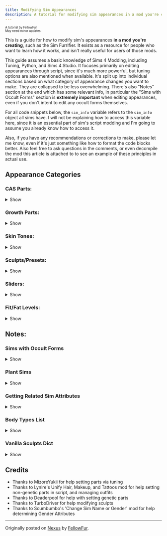 ```yaml
---
title: Modifying Sim Appearances
description: A tutorial for modifying sim appearances in a mod you're creating for The Sims 4
---
```


<sup><sub>A tutorial by FellowFur</br>
May need minor updates</sup></sub>

This is a guide for how to modify sim's appearances **in a mod you're creating**, such as the Sim Furrifier. It exists as a resource for people who want to learn how it works, and isn't really useful for users of those mods.

This guide assumes a basic knowledge of Sims 4 Modding, including Tuning, Python, and Sims 4 Studio. It focuses primarily on editing appearances through script, since it's much more powerful, but tuning options are also mentioned when available. It's split up into individual sections based on what category of appearance changes you want to make. They are collapsed to be less overwhelming. There's also "Notes" section at the end which has some relevant info, in particular the "Sims with Occult Forms" section is **extremely important** when editing appearances, even if you don't intent to edit any occult forms themselves.

For all code snippets below, the `sim_info` variable refers to the `sim_info` object all sims have. I will not be explaining how to access this variable here, since it is an essential part of sim's script modding and I'm going to assume you already know how to access it.

Also, if you have any recommendations or corrections to make, please let me know, even if it's just something like how to format the code blocks better. Also feel free to ask questions in the comments, or even decompile the mod this article is attached to to see an example of these principles in actual use.

## Appearance Categories

### CAS Parts:

<details>

<summary>Show</summary>

CAS Parts include most of the things you can change about a sims appearance, including clothes, hair, tattoos, body/face details, eye colors, and more. In S4S, they have the "CAS Part" type.

To apply a part to a sim, the first thing you need to know is the part's ID, which uniquely identifies it. If you open up a CAS part in S4S and go the the warehouse tab, you can find its ID in the 'Instance' column on the left, as well as under 'Key' -> 'Instance' in the Data tab on the right. Note that this number will be in Hexadecimal, you'll need to convert it to Decimal before using it. This can be done in S4S using 'Tools' -> 'Hash Generator', or in Python with `int({part_id}, 16)`.

You'll also want to make a note of what Category/Outfit Type/Body Type the part uses (I'll just call it Body Type here). It indicates which 'slot' the part occupies on a sim (ie the Pants slot, the Shoes slot, the Lipstick Slot, the Right Cheek Mole Skin Detail slot, etc.). Sims can only ever have 1 part from each Body Type in an outfit. This can be found in S4S in the 'Studio' Tab -> 'Categories' -> 'Outfit Type'. If you have the part's id, you can also get it in Python using `get_caspart_bodytype({part_id})` from `cas.cas`, which will return the Body Type's enum value from the `BodyType` enum in `sims.outfits.outfit_enums`. For reference, in the Notes section I've added a copy of that enum with some notes.

There are 3 methods you can change a sim's CAS Parts:

<details>

<summary>Tuning Method:</summary>

The built-in way of adding CAS parts is to use the `appearance_modifier` property of buffs. When the buff is applied to a sim, and `appearance_modifier` associated with it gets added to the sim, where it will take affect until overwritten or the buff gets removed. I won't go over every property of them since they are documented on TDESC, but here's the basics of how to use them:

- Pick `set`, `remove`, `replace`, or `randomize` `_cas_part` for the modifier, depending on what you want to do with the part
- Put in the part's ID in the `cas_part` field, or the Body Type for 'randomize'
- Use normal methods to apply the buff to the sim

**Notes:**
- If you want the appearance change to last after the buff expires, set the `update_genetics` field to true
- By default, this only affects the current outfit, and will affect the special 'bathing' outfit. Both of those and more can be changed using the `additional_flags` property
- The `priority` property can usually be left alone, but if you want you changes to overwrite other temporary changes you might need to set it

**Limitations of this method:**
- Can only affect the sim's current occult form
- Cannot apply parts to sim's mermaid forms, for some reason
- Cannot target a specific outfit the sim isn't currently wearing
- Cannot apply parts that would be invalid for the sim under normal gameplay
   - For example, you cannot apply masc frame only parts to sims with feminine frames, or toddler parts to adults
   - Some changes are always invalid, for example children can never be given tattoos using this method, even if you have a mod unlocking them in CAS

</details>

<details>

<summary>Hybrid Method:</summary>

This is basically just using the Tuning method, but calling it directly using a script. It has all the same limitations as the tuning method.

For the following examples, the variable `new_part_id` is the id of the part you want to apply to the sim.

For each part you want to add, you'll need to create an individual modifier for it. There are separate functions for each of the `set`, `remove`, `replace`, and `randomize` modifiers, this one is the Set. You can pass in arguments to set all the same properties the tuning method has:

```
from buffs.appearance_modifier.appearance_modifier import AppearanceModifier, AppearanceModifierPriority

modifier = AppearanceModifier.SetCASPart(cas_part=new_part_id, update_genetics=True)
```

Then you need to apply each modifier to the sim. This function applies them all permanently, which is preferred in script since it won't time itself out if not connected to a buff. There are non-permanent functions, but I'm not familiar with them. Note that it takes a list of modifiers, not just one. The other arguments like you set the additional_flags and priority properties of the modifiers. You can also give the modifier a guid for reference later.

```
from cas.cas import OutfitOverrideOptionFlags

sim_info.appearance_tracker.apply_permanent_appearance_modifiers(modifier_list, guid=0, priority=AppearanceModifierPriority.INVALID, apply_to_all_outfits=True, additional_flags=OutfitOverrideOptionFlags.OVERRIDE_ALL_OUTFITS)
```

</details>

<details>

<summary>Script Method:</summary>

This method is the most powerful, but also by far the most complicated. It doesn't have the same limitations as the previous, and can do a lot more, if you can get it working.

For the following examples, `new_part_id` is the id of part you are applying to the sim, or `new_part_ids` is a list of those ids.

First, you'll need to know the Body Type for each part you're applying (or removing, or replacing). If you just have a list of parts to add, getting a parallel list of Body Types for each part is simple:

```
from cas.cas import get_caspart_bodytype

new_part_body_types = [get_caspart_bodytype(new_part_id) for new_part_id in new_part_ids]
```

Next, you'll need to get the sim's internal outfit data to start modifying it. This will give you a list of each outfit the sim has.

```
from protocolbuffers import Outfits_pb2, S4Common_pb2

outfits_msg = Outfits_pb2.OutfitList()
outfits_msg.ParseFromString(sim_info._base.outfits)
outfits = outfits_msg.outfits
```

You can just loop through this to modify each outfit, or you can identify what each outfit actually is to target or skip specific ones (like the bathing outfit). If you don't care about individual outfits, skip this next block. Sadly the `outfits_msg` above does not track what each outfit is, only the outfits id. So you need to look up your target outfit id elsewhere, and compare it to the ids in the outfits list. To get the id of an outfit, you need to know its category (ie Everyday, Athletic, Special) and its slot (ie Everyday 1-5).

```
from sims.outfits.outfit_enums import OutfitCategory

# Finds out which outfit in outfits is Everyday 5
# Safety check since some outfits won't have been created
if sim_info.has_outfit(OutfitCategory.EVERYDAY, 5):
    target_outfit = sim_info.get_outfit(OutfitCategory.EVERYDAY, 5)

    # Loop though outfits until we find the one with the matching outfit ID
    for outfit in outfits:
        if outfit.outfit_id == target_outfit.outfit_id:
            target_outfit_data = outfit
            break
```

It also might be useful to use `list(sim_info.get_all_outfit_entries())`, it'll give you a list of tuples with the outfit category and slot of each of the sim's outfits, which you can filter to be only the categories and slots you need, the use `sim_info.get_outfit` to actually get the outfits and their ids, and only edit outfits with those ids.


Once you have an outfit to edit, you need to get the actual parts info from it. Internally, an outfit looks something like this:

```
"outfit_id": "0x0495108BA18C002B",
"parts": {
    "ids": [
        "0x0000000000050F2A",
        "0x00000000000524F3",
        "0x00000000000524F4",
        "0x000000000005135F",
        "0x000000000005311E",
        "0x0000000000051BB1",
        "0x000000000005520E",
        "0x0000000000053ED4",
        "0x0000000000053B59"
    ]
},
"body_types_list": {
    "body_types": [
        "0x00000003",
        "0x00000005",
        "0x00000008",
        "0x00000023",
        "0x0000003E",
        "0x00000069",
        "0x0000006A",
        "0x0000006B",
        "0x0000006C"
    ]
},
"match_hair_style": true,
"part_shifts": {
    "color_shift": [
        "0x4000000000000000",
        "0x4000000000000000",
        "0x4000000000000000",
        "0x4000000000000000",
        "0x4000000000000000",
        "0x4000000000000000",
        "0x4000000000000000",
        "0x4000000000000000",
        "0x4000000000000000"
    ]
},
"object_ids": {
    "object_id": [
        "0x0000000000000000",
        "0x0000000000000000",
        "0x0000000000000000",
        "0x0000000000000000",
        "0x0000000000000000",
        "0x0000000000000000",
        "0x0000000000000000",
        "0x0000000000000000",
        "0x0000000000000000"
    ]
},
"layer_ids": {
    "layer_id": [
        "0x00000000",
        "0x00000000",
        "0x00000000",
        "0x00000000",
        "0x00000000",
        "0x00000000",
        "0x00000000",
        "0x00000000",
        "0x00000000"
    ]
}
```

When we access them, all the Hexadecimal strings will just be actual numbers, and there are a lot more parts. `parts`, `body_types_list`, `parts_shifts`, and `object_ids` are all parallel lists containing information for each part. I'll mostly focus on `parts` and `body_types_list`, but here's what the others are for:
- `part_shift` really only matter for parts with custom opacity/hue/etc (ie makeup)
- `object_ids` matter for parts that are also objects (ie Crystal Creations jewellery)
- `layer_id` isn't implemented as of writing this, but will probably be used to the upcoming custom tattoo feature

Now, let's actually access the data and start editing it.

```
target_outfit_part_ids = list(outfit.parts.ids)
target_outfit_body_types = list(outfit.body_types_list.body_types)
target_outfit_color_shifts = list(outfit.part_shifts.color_shift)
target_outfit_object_ids = list(outfit.object_ids.object_id)
target_outfit_layer_ids = list(outfit.layer_ids.layer_id)
```

If you're adding a part and a part with the same Body Type already exists, you can just swap the part_id out. Otherwise you'll have to add a new `part_id`, body type, etc.

```
import bisect

if new_part_body_type in target_outfit_body_types:
    outfit_part_index = target_outfit_body_types.index(new_part_body_type)
    target_outfit_part_ids[outfit_part_index] = new_part_id

else:
    # Parts are ordered by body type, this inserts the new body type in order
    bisect.insort(target_outfit_body_types, new_part_body_type)
    outfit_part_index = target_outfit_body_types.index(new_part_body_type)

    # Add new part id in same index as body type to maintain parallel lists, add default values for others
    target_outfit_part_ids.insert(outfit_part_index, new_part_id)
        target_outfit_color_shifts.insert(outfit_part_index, 0x4000000000000000) # Hex value, not a string!
    target_outfit_object_ids.insert(outfit_part_index, 0x0000000000000000)
    target_outfit_layer_ids.insert(outfit_part_index, 0x00000000)
```

Similarly, if you want to remove a part or Body Type, make sure it exists and then just delete that entry from each parallel list.

```
if delete_body_type in target_outfit_body_types:
    outfit_part_index = target_outfit_body_types.index(delete_body_type)
    del target_outfit_part_ids[outfit_part_index]
        del target_outfit_body_types[outfit_part_index]
        del target_outfit_color_shifts[outfit_part_index]
        del target_outfit_object_ids[outfit_part_index]
        del target_outfit_layer_ids[outfit_part_index]
```

**Be careful** when removing parts! Some parts can be freely removed, like makeup or earrings, but some parts will break if you remove them, like hair or shoes. Those parts have specific 'blank' parts that are automatically added in CAS when you remove them, like a 'bald' hairstyle, or barefeet 'shoes'. To remove those parts, you'll want to instead replace their id's with the 'blank' versions appropriate to that sim's frame and age. I've marked which Body Types need to be replaced in the 'Body Types List' under 'Notes'.

Finally, we need to save our modified outfit data back into the game.

```
outfit.parts = S4Common_pb2.IdList()
outfit.parts.ids.extend(target_outfit_part_ids)

outfit.body_types_list = Outfits_pb2.BodyTypesList()
outfit.body_types_list.body_types.extend(target_outfit_body_types)

outfit.part_shifts = Outfits_pb2.ColorShiftList()
outfit.part_shifts.color_shift.extend(target_outfit_color_shifts)

outfit.object_ids = Outfits_pb2.ObjectIdsList()
outfit.object_ids.object_id.extend(target_outfit_object_ids)

outfit.layer_ids = Outfits_pb2.LayerIdsList()
outfit.layer_ids.layer_id.extend(target_outfit_layer_ids)

sim_info._base.outfits = outfits_msg.SerializeToString()
```

Unfortunately, we are not actually done yet. While the above modifies the sim's outfits, the game also tracks a list of 'genetic' parts. These don't actually have anything to do with genes, they're just parts that are the same for every outfit (ie tattoos, skin details, etc.) If you are modifying a part with a genetic Body Type, it also needs to be changed in the genetic list. While the tuning method handles this for us, the script method requires doing it manually.

I've marked which Body Types are genetic under the 'Body Types List' in the 'Notes' section.

Like before, start by parsing the genetic info.

```
genetic_msg = Outfits_pb2.GeneticData()
genetic_msg.ParseFromString(sim_info._base.genetic_data)
genetic_parts = list(genetic_msg.parts_list.parts)
```

Genetics parts use a completely different formatting from outfit parts, here's an example of what some of genetic_msg look like internally:

```
"sculpts_and_mods_attr": "Cjyxx/vyjNCzro8B17yg/dCUud+6AaO",
"physique": "0.000,0.630,0.526,0.000,0.000,0.000,0.000,0.000,0.000,",
"voice_pitch": -0.08,
"voice_actor": "0x6B772518",
"parts_list": {
    "parts": [
        {
            "id": "0x00000000000547CD",
            "body_type": "0x00000002",
            "color_shift": "0x4000000000000000",
            "object_id": "0x0000000000000000",
            "layer_id": "0x00000000",
            "PartName": "yfHair_EP14BraidLoose_NeutralBlack",
            "BodyTypeName": "Hair"
        },
        {
            "id": "0x0000000000024237",
            "body_type": "0x00000004",
            "color_shift": "0x4000000000000000",
            "object_id": "0x0000000000000000",
            "layer_id": "0x00000000",
            "PartName": "yuTeeth",
            "BodyTypeName": "Face"
        },
        {
            "id": "0x000000000000699F",
            "body_type": "0x0000001C",
            "color_shift": "0x4000000000000000",
            "object_id": "0x0000000000000000",
            "layer_id": "0x00000000",
            "PartName": "ymFacialHair_Bald_Black",
            "BodyTypeName": "FacialHair"
        }
    ]
},
"growth_parts_list": {
    "parts": [
        {
            "id": "0x000000000000699F",
            "body_type": "0x0000001C",
            "color_shift": "0x4000000000000000",
            "object_id": "0x0000000000000000",
            "layer_id": "0x00000000",
            "PartName": "ymFacialHair_Bald_Black",
            "BodyTypeName": "FacialHair"
        }
    ]
}
```

The principle is the same as with the outfit parts, if you want to add a part for a Body Type your sim already has, just change the ID, otherwise create a new part. I personally find it convenient to extract all the Body Types to make the logic simpler:

```
existing_body_types = [part.body_type for part in genetic_parts]

if new_part_body_type in existing_body_types:
    genetic_part_index = existing_body_types.index(new_part_body_type)
    genetic_parts[genetic_part_index].id = new_part_id
else:
    new_part_data = Outfits_pb2.PartData()

    new_part_data.body_type = new_part_body_type 
    new_part_data.id = new_part_body_id
    new_part_data.color_shift = 0x4000000000000000
    new_part_data.object_id= 0x0000000000000000
    new_part_data.layer_id= 0x00000000
    # PartName and BodyTypeName seem to be autofilled

    # Add to parts list, order doesn't matter
    genetic_parts.append(new_part_data)
```

And deleting is again relatively simple, just be careful again to only delete parts that don't have an default 'blank' version.

```
if delete_body_type in existing_body_types:
    genetic_part_index = existing_body_types.index(delete_body_type)
    del genetic_parts[genetic_part_index]
```

Finally, save the modified genetic info:

```
sim_info._base.genetic_data = genetic_msg.SerializeToString()
```

Now all the part editing is done! The last step is just to let the game know you've changed the sim's outfit and it should update their appearance in game with the changes.

```
sim_info.resend_outfits()
```

</details>

</details>

### Growth Parts:

<details>

<summary>Show</summary>

These are what is set in CAS as a sim's 'preferred' length for facial and body hair, and what the hair is reset to if they shave. They can be editted, but I haven't found any way to turn on/off hair growth itself outside of CAS (if you figure it out, let me know!).

To edit it, follow all the steps in the script method for CAS Parts, above, for the genetic parts, except instead of selecting the genetics part list with `genetic_parts = list(genetic_msg.parts_list.parts)`, you'll want to select the growth parts list with `growth_parts = list(genetic_msg.growth_parts_list.parts)`. Otherwise they're treated identically to genetic parts.

</details>

### Skin Tones:

<details>

<summary>Show</summary>

Technically a sim's skin tone can be set in tuning, but you can only randomly select from a set, so I won't both explaining it here (look at the `randomize_skintone_between_tags` appearance_modifier on buffs if you need that). Luckily setting a sim's skin tone with script is trivial.

First, you need to know the skintone's ID, which uniquely identifies it. If you open up a skintone in S4S and go the the warehouse tab, you can find its ID in the 'Instance' column on the left, as well as under 'Key' -> 'Instance' in the Data tab on the right. Note that this number will be in Hexadecimal, you'll need to convert it to Decimal before using it. This can be done in S4S using 'Tools' -> 'Hash Generator', or in Python with `int({skintone_id}, 16)`.

Once you have the skintone id (refered to here as the variable `new_skintone_id`), you can literally just set it.

```
sim_info.skin_tone = new_skintone_id
```

You can also set the tone shift if you know want it to be, otherwise just setting it to 0 is fine.

```
sim_info.skin_tone_val_shift = 0.0
```

</details>

### Sculpts/Presets:

<details>

<summary>Show</summary>

These are what show up when you click on a sim's eyes, ears, nose, etc, as quick options to pick between to edit your sim without changing the sliders. They can only be edited through script.

First you need to know the sculpt's ID, which uniquely identifies it. Note here that sculpts and presets usually go together, and **you specifically need the id of the sculpt, not the preset**. If you open up a sculpt in S4S and go the the warehouse tab, you can find its ID in the 'Instance' column on the left, as well as under 'Key' -> 'Instance' in the Data tab on the right. Note that this number will be in Hexadecimal, you'll need to convert it to Decimal before using it. This can be done in S4S using 'Tools' -> 'Hash Generator', or in Python with `int({skintone_id}, 16)`. In these examples, the variable new_sculpt_id will refer to the id of the sculpt.

Next you'll need to parse the list of sculpts the sim currently has:

```
appearance_attributes = PersistenceBlobs_pb2.BlobSimFacialCustomizationData()
appearance_attributes.ParseFromString(sim_info.facial_attributes)
current_sculpts = list(appearance_attributes.sculpts)
```

That gives just a direct list of the ids of every sculpt currently applied to the sim. Even though only one sculpt can apply to each part of a sim at once, (ie they can only have 1 eye sculpt, 1 mouth sculpt, etc) there is no way to tell what part each sculpt in the list. If you add multiple sculpts that affect the same part of a sim, only the last in the list will take affect. Due to this it is good practice to try and identify if there are any sculpts in the list that would conflict with the one you're adding, and remove it. This can really only be done by tracking what sculpts apply to each part.

To make this easier, I recommend tracking what type of sculpt your sculpt is, and then use that type to pick from a dict of vanilla sculpts, and filtering anything in that list out of your sims sculpts before applying your sculpt. You can skip this but it could cause unexpected behaviors. I've including in the 'Notes' a 'Vanilla Sculpts Dict' that includes all the vanilla sculpts that you can use.

```
new_sculpt_type = 'chin'

if new_sculpt_type in vanilla_sculpts:
    filtered_sculpts = [sculpt for sculpt in current_sculpts if sculpt not in vanilla_sculpts[new_sculpt_type]
```

With that done, you can just add your sculpt:

```
filtered_sculpts.append(new_sculpt_id)
```

Now save the updated list back to the game. Due to the data structure the sculpts are saved it, we can't easily remove a specific sculpt from the internal list, or replace it directly with our new list, so the easiest method is just to clear the internal list and add our new list to the now empty internal list.

```
del appearance_attributes.sculpts[:]
appearance_attributes.sculpts.extend(filtered_sculpts)
sim_info.facial_attributes = appearance_attributes.SerializeToString()
```

Finally, tell the game to instantly update the sim's in-game appearance with their new appearance data.

```
sim_info.resend_facial_attributes()
```

</details>

### Sliders:

<details>

<summary>Show</summary>

These are all the mouse movement you make on sims to adjust their appearances. I don't actually know how these work, so for now just reference [this thread](https://modthesims.info/showthread.php?t=642941).

</details>

### Fit/Fat Levels:

<details>

<summary>Show</summary>

These are just the Fit and Fat sliders next to your sims, they can be easily edited directly.

```
sim_info.fit = new_fitness_level
sim_info.fat = new_fatness_level
```

</details>

## Notes:

### Sims with Occult Forms

<details>

<summary>Show</summary>

If you are editing a sim with an occult form via script, even if you aren't editing that form, you need to follow these extra steps. They also tell you how to target a sim's specific form.

Basically, the game keeps track of 1 `sim_info` for the sim's current form, plus 1 occult `sim_info` for each of the sim's forms, **including** the current form. When the sim's form changes, the occult `sim_info` for the form basically replaces the sim's current form. The problem is that if you edit the sim's current form, it does not automatically sync those changes to the equivalent occult `sim_info` for that form. So you need to edit both `sim_infos`, or else when they changes forms and change back, your modifications will be gone.

I recommend keeping track of all the `sim_infos` for forms you want to edit, and then just looping through them, like so:

```
target_infos = # get editable infos here

for sim_info in target_infos:
    # make appearance modifications
```

For getting the occult forms, there's several important methods to use. This gets form the sim is currently in, returning a **single** value from the `OccultType` enum.

```
current_occult_type = sim_info.occult_tracker.get_current_occult_types()
```

This method return `True/False` depending on if a sim has an occult type. Note that not all occult type have occult forms.

```
sim_info.occult_tracker.has_occult_type(OccultType.WITCH)
```

This method returns the actual occult form `sim_info` for a given occult type:

```
sim_info.occult_tracker.get_occult_sim_info(OccultType.VAMPIRE)
```

As an example, here's how you could get all the infos you need if you wanted to edit only the werewolf form of sims

```
from sims.occult.occult_enums import OccultType

target_infos = []

# Make sure sim is a werewolf
if sim_info.occult_tracker.has_occult_type(OccultType.WEREWOLF):
    # Always add the werewolf form info
    target_infos.append(sim_info.occult_tracker.get_occult_sim_info(OccultType.WEREWOLF))

    # If the sim is currently in werewolf form, also edit the current form
    if sim_info.occult_tracker.get_current_occult_types() == OccultType.WEREWOLF:
        target_infos.append(sim_info)
```

Here's another example, to edit all the forms of mermaid sims

```
target_infos = []

# Make sure sim is a mermaid
if sim_info.occult_tracker.has_occult_type(OccultType.MERMAID):
    # Add current info
    target_infos.append(sim_info)

    # Add both occult forms infos
    target_infos.append(sim_info.occult_tracker.get_occult_sim_info(OccultType.MERMAID))
    target_infos.append(sim_info.occult_tracker.get_occult_sim_info(OccultType.HUMAN))
```

A final note, the `sim_infos` gotten from `get_occult_sim_info` are **not** full `sim_infos`. They can be used for appearance modifications, but if you're going to also be modifying skills, traits, etc, you need to make sure the only use the initial `sim_info`.

</details>

### Plant Sims

<details>

<summary>Show</summary>

Plant sims will not be immediately affected by any appearance changes, made from script or from tuning. I'm not sure why. Any changes you make will happen, but won't be visible until the sim stops being a plant sim. The best workaround I've found for this is to just briefly make them not a plantsim after you're done making your changes. This will reset the buff timer and needs, so be careful.

```
import services
from sims4.resources import Types

trait_manager = services.get_instance_manager(Types.TRAIT)
plantsim_trait = trait_manager.get(162668)
sim_info.remove_trait(plantsim_trait)
sim_info.add_trait(plantsim_trait)
```

</details>

### Getting Related Sim Attributes

<details>

<summary>Show</summary>

<details>

<summary>Getting the Sim's Current Hair Color:</summary>

If you're going to change a sim's hair, you probably want to match their current hair color. The easiest way I've found to do this is to use the hair's tags.

First, get a representative outfit to grab the sim's hair color from. Since all outfits should use the same hair color, I just pick one. Then get the tags for that outfit, filtering to only get tags from the sim's hair.

```
from sims.outfits.outfit_enums import BodyType

(outfit_category, outfit_index) = list(sim_info.get_all_outfit_entries())[0]
hair_tags = list(get_tags_from_outfit(sim_info._base, outfit_category, outfit_index, body_type_filter=BodyType.HAIR).values())[0]
```

Then you need to see which hair color tag is in the tags list. The tag numbers don't make sense, so I'll provide them here, in the order they appear in CAS:

```
hair_colors = {
    2528: "NEUTRAL_BLACK",
    131: "BLACK",
    133: "DARK_BROWN",
    2529: "WARM_BROWN",
    132: "BROWN",
    2530: "LIGHT_BROWN",
    136: "RED",
    896: "AUBURN",
    135: "ORANGE",
    2531: "NEUTRAL_BLONDE",
    2532: "LIGHT_BLONDE",
    94: "BLONDE",
    900: "DIRTY_BLONDE",
    96: "PLATINUM",
    905: "WHITE",
    2533: "WHITE_BLONDE",
    134: "GRAY",
    903: "PURPLE_PASTEL",
    902: "HOT_PINK",
    899: "DARK_BLUE",
    904: "TURQUOISE",
    901: "GREEN",
    897: "BLACK_SALT_AND_PEPPER",
    898: "BROWN_SALT_AND_PEPPER"
}

for hair_color in hair_colors.keys():
    if hair_color in hair_tags:
        return hair_colors[hair_color]
```

</details>

<details>

<summary>Getting the Sim's Gender Attributes:</summary>

To make sure you're applying the correct parts, you'll probably want to know what the sim's gender, frame, and style preferences are. These are pretty easy to obtain:

```
import services
from sims4.resources import Types
from sims.sim_info_types import Gender

def get_gender_tags(sim_info):
    trait_manager = services.get_instance_manager(Types.TRAIT)
    masculine_frame = trait_manager.get(136877)

    # Check if sim's gender is male or female
    if sim_info.gender == Gender.MALE:
        gender = "MALE"
    else:
        gender = "FEMALE"

    # Check if Sim's Frame is masculine or feminine
    if sim_info.has_trait(masculine_frame):
        frame = "MASCULINE"
    else:
        frame = "FEMININE"

    # Check if Sim's Style Preference is masculine or feminine
    if sim_info.has_trait(GlobalGenderPreferenceTuning.MALE_CLOTHING_PREFERENCE_TRAIT):
        style = "MASCULINE"
    else:
        style = "FEMININE"

    return {gender, frame, style}
```

</details>

<details>

<summary>Getting the Sim's Age:</summary>

You may need to know a sim's age to apply the correct parts. For this just get their age and compare it to the Age enum:

```
from sims.sim_info_types import Age

if sim_info.age == Age.TEEN:
    # etc
```

</details>

</details>

### Body Types List

<details>

<summary>Show</summary>

Here's the game's body type enum, used to differentiate all the 'slots' a sim can have a part in. It may become out of date

Markers:
    * = A genetic body type, it must be the same part for all outfits and in the sim's **genetic** parts list
    ^ = A **growth** body type, it can be used as a growth part
    ~ = A body type that should **never be removed**, always substitute it for a 'blank' part

```
NONE = 0
HAT = 1
HAIR = 2 *~ # Despite being genetic, hair can be different in different outfits if that outfit's match_hair_style attribute is false.
HEAD = 3 *~
TEETH = 4 *~
FULL_BODY = 5 ~ # Cannot exist at same time as UPPER or LOWER BODY. This part should deleted if those both exist, and vise versa.
UPPER_BODY = 6 ~
LOWER_BODY = 7 ~
SHOES = 8 ~
CUMMERBUND = 9
EARRINGS = 10
GLASSES = 11
NECKLACE = 12
GLOVES = 13
WRIST_LEFT = 14
WRIST_RIGHT = 15
LIP_RING_LEFT = 16
LIP_RING_RIGHT = 17
NOSE_RING_LEFT = 18
NOSE_RING_RIGHT = 19
BROW_RING_LEFT = 20
BROW_RING_RIGHT = 21
INDEX_FINGER_LEFT = 22
INDEX_FINGER_RIGHT = 23
RING_FINGER_LEFT = 24
RING_FINGER_RIGHT = 25
MIDDLE_FINGER_LEFT = 26
MIDDLE_FINGER_RIGHT = 27
FACIAL_HAIR = 28 *^~
LIPS_TICK = 29 # in-game typo lol
EYE_SHADOW = 30
EYE_LINER = 31
BLUSH = 32
FACEPAINT = 33
EYEBROWS = 34 *~
EYECOLOR = 35 *~
SOCKS = 36
EYELASHES = 37
SKINDETAIL_CREASE_FOREHEAD = 38 *
SKINDETAIL_FRECKLES = 39 *
SKINDETAIL_DIMPLE_LEFT = 40 *
SKINDETAIL_DIMPLE_RIGHT = 41 *
TIGHTS = 42
SKINDETAIL_MOLE_LIP_LEFT = 43 *
SKINDETAIL_MOLE_LIP_RIGHT = 44 *
TATTOO_ARM_LOWER_LEFT = 45 *
TATTOO_ARM_UPPER_LEFT = 46 *
TATTOO_ARM_LOWER_RIGHT = 47 *
TATTOO_ARM_UPPER_RIGHT = 48 *
TATTOO_LEG_LEFT = 49 *
TATTOO_LEG_RIGHT = 50 *
TATTOO_TORSO_BACK_LOWER = 51 *
TATTOO_TORSO_BACK_UPPER = 52 *
TATTOO_TORSO_FRONT_LOWER = 53 *
TATTOO_TORSO_FRONT_UPPER = 54 *
SKINDETAIL_MOLE_CHEEK_LEFT = 55 *
SKINDETAIL_MOLE_CHEEK_RIGHT = 56 *
SKINDETAIL_CREASE_MOUTH = 57 *
SKIN_OVERLAY = 58 *
FUR_BODY = 59 *
EARS = 60 *
TAIL = 61 *
SKINDETAIL_NOSE_COLOR = 62 *
EYECOLOR_SECONDARY = 63 *
OCCULT_BROW = 64 *
OCCULT_EYE_SOCKET = 65 *
OCCULT_EYE_LID = 66 *
OCCULT_MOUTH = 67 *
OCCULT_LEFT_CHEEK = 68 *
OCCULT_RIGHT_CHEEK = 69 *
OCCULT_NECK_SCAR = 70 *
FOREARM_SCAR = 71 *
ACNE = 72 *
FINGERNAIL = 73
TOENAIL = 74
HAIRCOLOR_OVERRIDE = 75
BITE = 76 *
BODYFRECKLES = 77 *
BODYHAIR_ARM = 78 *^~
BODYHAIR_LEG = 79 *^~
BODYHAIR_TORSOFRONT = 80 *^~
BODYHAIR_TORSOBACK = 81 *^~
BODYSCAR_ARMLEFT = 82 *
BODYSCAR_ARMRIGHT = 83 *
BODYSCAR_TORSOFRONT = 84 *
BODYSCAR_TORSOBACK = 85 *
BODYSCAR_LEGLEFT = 86 *
BODYSCAR_LEGRIGHT = 87 *
ATTACHMENT_BACK = 88
SKINDETAIL_ACNE_PUBERTY = 89 *
SCARFACE = 90 *
BIRTHMARKFACE = 91 *
BIRTHMARKTORSOBACK = 92 *
BIRTHMARKTORSOFRONT = 93 *
BIRTHMARKARMS = 94 *
MOLEFACE = 95 *
MOLECHESTUPPER = 96 *
MOLEBACKUPPER = 97 *
BIRTHMARKLEGS = 98 *
STRETCHMARKS_FRONT = 99 *
STRETCHMARKS_BACK = 100 *
SADDLE = 101
BRIDLE = 102
REINS = 103
BLANKET = 104
SKINDETAIL_HOOF_COLOR = 105 *
HAIR_MANE = 106
HAIR_TAIL = 107
HAIR_FORELOCK = 108
HAIR_FEATHERS = 109
HORN = 110
TAIL_BASE = 111
UNUSED = 112
```

</details>

### Vanilla Sculpts Dict

<details>

<summary>Show</summary>

Use these to see if a sim has any sculpts that need to be removed when adding yours:

```
vanilla_sculpts = {
    "chin": [117692097307221872, 1438038647623687400, 1438038647623687404, 2297992739914861240, 2558726282824493165, 2660230991275541721, 2898984971974438224, 2898984971974438226, 2898984971974438230, 2898984971974438231, 2898984971974438234, 2898984971974438235, 2898992668555835761, 2961585556583616931, 2961585556583616935, 3190611621388663303, 3925418774101364443, 4301422848605443192, 4301422848605443195, 4332180867297008160, 4332180867297008163, 5025015685225125297, 5025015685225125298, 5360166786821062476, 5360166786821062479, 5535018121905246717, 5535018121905246718, 5784550092563161389, 6982312531431875427, 6982312531431875431, 6982312531431875438, 6982312531431875439, 6982313630943503673, 6982322427036529304, 7062968458617826185, 7308323871249907877, 7581611612133458742, 7899827251050373029, 7899827251050373030, 8243651520970184946, 8372833322794741838, 8563412084251004794, 8563412084251004798, 8839489795197666173, 8839489795197666174, 9852811741130565368, 9852811741130565371, 10064004328033505394, 10330358697894536113, 10330358697894536114, 10331272775345222773, 10331272775345222774, 10365449816364155705, 10365449816364155706, 10378310597421793703, 11867418350232785849, 11867418350232785850, 12365099576978437174, 12427324639630435858, 12427325739142064096, 12427325739142064100, 12427325739142064108, 12427325739142064109, 12427333435723461507, 12533701423956997602, 12533701423956997603, 12533701423956997605, 12533701423956997607, 12533701423956997614, 12533701423956997615, 12533711319561651480, 12924250253825214257, 12924250253825214258, 13120774838270434702, 13759634936619347528, 13759634936619347531, 14020054972589786992, 14020054972589786995, 14744757478812188986, 15025940610436408359, 15103223933728929825, 15103223933728929826, 16307676186282117263],
    "ear": [62168790478451008, 868258496292115654, 1134838611062166580, 1449277173737049436, 1514966768795050819, 2296589626869061925, 2346105232467418973, 2362172328730911872, 2708300619047110758, 3323230150645375198, 4976810773657562396, 5754056021135194814, 6800609332098539644, 8331015431018670122, 9332358256906476792, 9552856982167370268, 11181875726695239450, 12617304263478911608, 13056491412561988595, 14920139386521715666, 15780762292721114726, 16279455045538566271, 16715245800433173918, 17251909202474675796, 17522448945014517463, 18411646883143309513],
    "eye": [66406458203726796, 66406458203726799, 487446320007593365, 2336268759045615913, 2407209954549704379, 3204880945776777458, 3204880945776777462, 3204880945776777471, 4010727962690370868, 4129115414536984628, 4129115414536984629, 4129115414536984632, 4129115414536984633, 4129115414536984637, 4129115414536984639, 4129116514048612744, 4129116514048612745, 4129116514048612746, 4129116514048612747, 4129116514048612748, 4129116514048612749, 4129116514048612750, 4129116514048612751, 4129125310141638510, 4733190823672668849, 4733190823672668850, 4733190823672668851, 4733190823672668852, 4733190823672668853, 4733190823672668854, 4733190823672668855, 4733190823672668856, 4733190823672668857, 4733191923184296962, 4733191923184296963, 4733193022695925200, 4733193022695925201, 4733193022695925202, 4733193022695925203, 4733193022695925204, 4733193022695925205, 4733193022695925207, 4733193022695925214, 4980263598919600593, 4980263598919600594, 4980263598919600595, 4980263598919600596, 4980263598919600597, 4980263598919600598, 4980263598919600599, 4990329973420779684, 5115099185947268697, 5115099185947268698, 5115099185947268699, 5115099185947268700, 5115099185947268701, 6589298452656506072, 6589298452656506075, 8091266986525136216, 8091266986525136219, 8712944678862036536, 8712944678862036537, 8712944678862036538, 8712944678862036539, 8712944678862036540, 8712944678862036541, 8712944678862036542, 8712944678862036543, 8712945778373664646, 8712945778373664647, 8712945778373664650, 8712945778373664654, 8712953474955062173, 9353770290370648499, 9513394640659455484, 9633017368160744688, 9633017368160744689, 9633017368160744690, 9633017368160744691, 9633017368160744692, 9633017368160744693, 9633017368160744694, 9633017368160744695, 9633018467672372800, 9633018467672372801, 9633018467672372808, 9633018467672372810, 9633018467672372812, 9633018467672372813, 9633026164253770343, 9660376488029049490, 9660376488029049491, 9660376488029049496, 9660376488029049497, 9660376488029049499, 9660376488029049500, 9660376488029049501, 9660376488029049502, 9660376488029049503, 9660377587540677741, 10223441795989241664, 10223441795989241665, 10223441795989241666, 10223441795989241670, 10223441795989241671, 10441827725774618528, 10441827725774618531, 10522334869931611256, 10522334869931611257, 10522334869931611260, 10522334869931611262, 10522334869931611263, 10666488078472390873, 10666488078472390874, 10666488078472390875, 10666488078472390876, 10666488078472390877, 12499006405223370804, 12499006405223370807, 12716048452999884692, 12814612211226432399, 12842395012146674778, 12842396111658303014, 12842396111658303016, 12842396111658303017, 12842396111658303018, 12842396111658303019, 12842396111658303020, 12842396111658303021, 12842396111658303022, 12842396111658303023, 12842397211169931232, 12842397211169931234, 12842397211169931235, 12842397211169931236, 12842397211169931237, 12842397211169931238, 12842397211169931239, 12842397211169931240, 12842397211169931241, 13136343190256107881, 13196283141317935050, 13701163535234106880, 13701163535234106881, 13701163535234106883, 13701163535234106884, 13701163535234106885, 13701163535234106886, 13701163535234106887, 13746299399067037984, 13746299399067037987, 13961577316780196048, 13961577316780196052, 13961577316780196057, 14662748918721623470, 14662750018233251680, 14662750018233251682, 14662750018233251683, 14662750018233251684, 14662750018233251685, 14662750018233251686, 14662750018233251687, 14662750018233251688, 14662750018233251689, 14752796088517234341, 14752796088517234342, 15423678878695424519, 15559924304215836944, 15559924304215836946, 15559924304215836947, 15559924304215836948, 15559924304215836949, 15559924304215836950, 15559924304215836951, 15619857689526980881, 15619857689526980885, 15619857689526980888, 15722568144577697678, 17024470595721414068, 17024470595721414069, 17024470595721414073, 17024470595721414077, 17024471695233042184, 17024471695233042185, 17024471695233042186, 17024471695233042187, 17024471695233042188, 17024471695233042189, 17024471695233042190, 17024471695233042191, 17024480491326067950, 17680426911461394685, 17680426911461394686, 17975702381477803132, 18153815860146515088, 18153815860146515090, 18153815860146515091, 18153815860146515092, 18153815860146515093, 18153815860146515094, 18153815860146515095, 18185272126674156269],
    "jaw": [2129757580972141163, 7241889737660708883, 7459717523308791650, 11493362667950488780, 13711950134733530765, 14412437684349186308, 15275824882801884758, 15381688981853324507, 16109921372881073920, 16109921372881073925, 16109921372881073926, 16109921372881073927, 16557733007180520746, 18187937993343627328, 18187937993343627329, 18187937993343627330, 18187937993343627335],
    "mouth": [379056256518597520, 379056256518597522, 379056256518597523, 379056256518597524, 379056256518597525, 429244643946849533, 429244643946849534, 633201343211631121, 633201343211631122, 1487999643398556736, 1488703778123389912, 1488703778123389915, 2310257688802915366, 2860716707493549851, 3021361008934657207, 3115767106076086184, 3115767106076086185, 3115767106076086187, 3707613566269521539, 4048522222662448601, 4048522222662448602, 4048522222662448603, 4096674233328182044, 4096674233328182045, 4096674233328182047, 5362039432929585377, 6958730976638068840, 7033881458708592970, 7260097754451707040, 7260097754451707042, 7260097754451707043, 7543980117540515964, 7543980117540515965, 7543980117540515966, 7570036349915951537, 7570036349915951541, 7573571646053834172, 7573579342635231570, 7573579342635231571, 7573579342635231577, 7573579342635231579, 7573579342635231580, 7573579342635231581, 7573579342635231582, 7573579342635231583, 7573580442146859820, 7573580442146859821, 7573580442146859822, 7573580442146859823, 8153810080370072614, 8762066288320337184, 8762066288320337186, 8762066288320337187, 9045501290640066770, 9045501290640066771, 9045501290640066772, 9045501290640066773, 9045501290640066774, 9516715000894760166, 9627773014639271114, 10498487101789570740, 10498487101789570743, 10572182501445524094, 10876671820320670515, 10876671820320670519, 11058760378229283547, 11058769174322309192, 11058769174322309193, 11058769174322309194, 11058769174322309195, 11058770273833937428, 11058770273833937429, 11058770273833937432, 11058770273833937433, 11058770273833937434, 11058770273833937435, 11058770273833937436, 11058770273833937438, 11256586282779211720, 11256586282779211724, 11831473014233127208, 11831473014233127211, 12145902685038450172, 12145902685038450175, 12350048413334316946, 12350048413334316947, 12350048413334316948, 12350048413334316949, 12350048413334316951, 12560728912097913691, 12560737708190939336, 12560737708190939337, 12560737708190939338, 12560737708190939339, 12560738807702567572, 12560738807702567573, 12560738807702567576, 12560738807702567578, 12560738807702567579, 12560738807702567580, 13825800934616964704, 13825800934616964707, 13898842818803550875, 14612273809102734499, 14872644518450091572, 14872644518450091575, 15957893632436593972, 15957893632436593973, 15957893632436593977, 15957893632436593978, 15957893632436593979, 15957893632436593981, 15957894731948222092, 15957894731948222093, 15957894731948222094, 15957894731948222095, 15957903528041247854, 16460849439366560313, 17057741180663826232, 17901437305859439122, 17901437305859439123, 17901437305859439124, 17901437305859439125, 17901437305859439127, 18177116191742511028, 18177116191742511031],
    "nose": [516356642587071624, 830194205405788516, 830194205405788519, 1490788059236643847, 1490788059236643848, 1490788059236643849, 1490788059236643850, 1490788059236643852, 1490788059236643853, 1490788059236643854, 1636873390000360772, 1636873390000360775, 1636874489511989016, 1636874489511989019, 1636874489511989020, 1636874489511989022, 1636874489511989023, 1636882186093386551, 1999672946923655816, 3963163148131381147, 4380849005468914643, 4498159596685839777, 5486784528100077152, 5486784528100077155, 5486784528100077156, 5486784528100077157, 5486784528100077159, 5486785627611705396, 5486785627611705399, 5486794423704731044, 5813152306607531696, 5813152306607531697, 5813152306607531699, 5813152306607531700, 5813152306607531701, 5813152306607531703, 5813152306607531706, 6059117517342944863, 7081283718366432208, 7081283718366432210, 7081283718366432211, 7188263382037111192, 7188263382037111194, 7188263382037111195, 7188263382037111196, 7188263382037111197, 7188263382037111198, 7188263382037111199, 7188271078618508727, 7574357815859427722, 7574357815859427723, 7574357815859427724, 7574357815859427725, 7574357815859427727, 7926677853397587489, 8034946617061286984, 8034946617061286985, 8034946617061286986, 8034946617061286987, 8034946617061286989, 8034946617061286990, 8034946617061286991, 8034956512665940990, 8407043862538209840, 8407043862538209841, 8407043862538209843, 8407043862538209844, 8407043862538209845, 8407043862538209846, 8407043862538209847, 8407043862538209850, 8765679565765271357, 8765679565765271358, 8916114449426112780, 8916114449426112783, 9704568545458066838, 10468671514095880459, 10638630900194048786, 10638630900194048787, 10638630900194048788, 10638630900194048789, 10638630900194048790, 10897730083345805801, 10973149658662749680, 12480196085545660108, 12480196085545660111, 12634835355276987940, 13009040218750486294, 13601293640444981016, 13601293640444981019, 14006486307747924553, 14183860894988772993, 14183860894988772997, 14467503341951234956, 14604237694810509640, 14604237694810509641, 14604237694810509643, 15056386833425195506, 15557784064877064382, 16424590501873830088, 16424590501873830089, 16424590501873830091, 16529155481437568040, 16529155481437568042, 16529155481437568043, 16529155481437568044, 16529155481437568045, 16694923907520595431, 17255209339530779126, 17917404598944467328, 17917404598944467330, 17917404598944467331, 17917404598944467332, 17917404598944467333, 17917404598944467334, 17917404598944467335, 17917404598944467337, 18106897049908301300, 18106897049908301301, 18106897049908301302, 18196892441389225575, 18385643681745311843]
}
```

</details>

## Credits

- Thanks to MizoreYukii for help setting parts via tuning 
- Thanks to Lynire's Unify Hair, Makeup, and Tattoos mod for help setting non-genetic parts in script, and managing outfits
- Thanks to Deaderpool for help with setting genetic parts
- Thanks to TurboDriver for help modifying sculpts
- Thanks to Scumbumbo's 'Change Sim Name or Gender' mod for help determining Gender Attributes

---

Originally posted on [Nexus](https://www.nexusmods.com/thesims4/articles/151) by [FellowFur](https://www.nexusmods.com/thesims4/users/42871565).